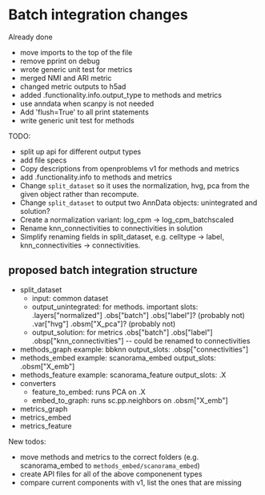 # Batch integration changes

Already done
* move imports to the top of the file
* remove pprint on debug
* wrote generic unit test for metrics
* merged NMI and ARI metric
* changed metric outputs to h5ad
* added .functionality.info.output_type to methods and metrics
* use anndata when scanpy is not needed
* Add 'flush=True' to all print statements
* write generic unit test for methods

TODO:
* split up api for different output types
* add file specs
* Copy descriptions from openproblems v1 for methods and metrics
* add .functionality.info to methods and metrics
* Change `split_dataset` so it uses the normalization, hvg, pca from the given object rather than recompute.
* Change `split_dataset` to output two AnnData objects: unintegrated and solution?
* Create a normalization variant:
  log_cpm -> log_cpm_batchscaled
* Rename knn_connectivities to connectivities in solution
* Simplify renaming fields in split_dataset, e.g. celltype -> label, knn_connectivities -> connectivities.

## proposed batch integration structure

* split_dataset
  - input: common dataset
  - output_unintegrated: for methods. important slots:
    .layers["normalized"]
    .obs["batch"]
    .obs["label"]? (probably not)
    .var["hvg"]
    .obsm["X_pca"]? (probably not)
  - output_solution: for metrics
    .obs["batch"]
    .obs["label"]
    .obsp["knn_connectivities"] -- could be renamed to connectivities
* methods_graph
  example: bbknn
  output_slots:
    .obsp["connectivities"]
* methods_embed
  example: scanorama_embed
  output_slots:
    .obsm["X_emb"]
* methods_feature
  example: scanorama_feature
  output_slots:
    .X
* converters
  - feature_to_embed: runs PCA on .X
  - embed_to_graph: runs sc.pp.neighbors on .obsm["X_emb"]
* metrics_graph
* metrics_embed
* metrics_feature

New todos:

- move methods and metrics to the correct folders (e.g. scanorama_embed to `methods_embed/scanorama_embed`)
- create API files for all of the above componenent types
- compare current components with v1, list the ones that are missing